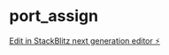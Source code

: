 # port_assign

[Edit in StackBlitz next generation editor ⚡️](https://stackblitz.com/~/github.com/shashwat1211/port_assign)